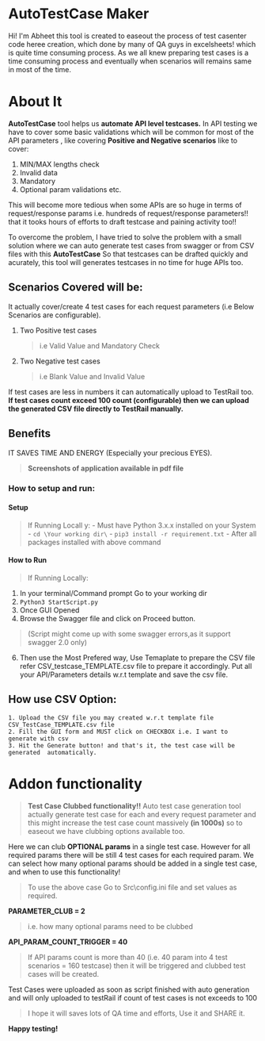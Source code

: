 #  AutoTestCase Maker

Hi! I'm Abheet this tool is created to easeout the process of test casenter code heree creation, which done by many of QA guys in excelsheets! which is quite time consuming process. As we all knew preparing test cases is a time consuming process and eventually when scenarios will remains same in most of the time.


# About It
**AutoTestCase**  tool helps us **automate API level testcases.**
In API testing we have to cover some basic validations which will be common 
for most of the API parameters , like covering **Positive and Negative 
scenarios**  like to cover:
 1. MIN/MAX lengths check
 2. Invalid data
 3. Mandatory
 4. Optional param validations etc.

This will become more tedious when some APIs are so huge in terms of request/response params i.e. hundreds of request/response parameters!! that it tooks hours of efforts to draft testcase and paining activity too!!

To overcome the problem, I  have tried to solve the problem with a small solution where we can auto generate test cases from swagger or from CSV files  with this **AutoTestCase** So that testcases can be drafted quickly and acurately, this tool will generates testcases in no time for huge APIs too.


## Scenarios Covered will be:

It actually cover/create 4 test cases for each request parameters
(i.e Below Scenarios are configurable). 

 1. Two Positive test cases 
	 > i.e Valid Value and Mandatory Check
	 
2. Two Negative  test cases 
	 > i.e Blank Value and Invalid Value

If test cases are less in numbers it can automatically upload to TestRail too.
**If test cases count exceed 100 count (configurable)  then we can upload the generated CSV file directly to TestRail manually.**
>
## Benefits

IT SAVES TIME AND ENERGY (Especially your precious EYES).
> **Screenshots of application available in pdf file**

### How to setup and run:
#### Setup ####
> If Running Locall y:
	- Must have Python 3.x.x installed on  your System
	- `cd \Your working dir\`
	- `pip3 install -r requirement.txt`
	- After all packages installed with above command
#### How to Run ####
> If Running Locally:
 1. In your terminal/Command prompt Go to your working dir
 2. `Python3 StartScript.py`
 3. Once GUI Opened
 4. Browse the Swagger file and click on Proceed button.
 > (Script might come up with some swagger errors,as it support swagger 2.0 only)
 6. Then use the Most Prefered way, Use Temaplate to prepare the CSV file refer CSV_testcase_TEMPLATE.csv file to prepare it accordingly. Put all your API/Parameters details w.r.t template and save the csv file.

## How use CSV Option:
    1. Upload the CSV file you may created w.r.t template file   CSV_TestCase_TEMPLATE.csv file
    2. Fill the GUI form and MUST click on CHECKBOX i.e. I want to generate with csv
    3. Hit the Generate button! and that's it, the test case will be generated  automatically.

# Addon functionality
>**Test Case Clubbed functionality!!**
Auto test case generation tool actually generate test case for each and every request parameter and this might increase the test case count massively **(in 1000s)** so to easeout we have clubbing options available too. 

Here we can club **OPTIONAL params** in a single test case. However for all required params there will be still 4 test cases for each required param.
We can select how many optional params should be added in a single test case, and when to use this functionality!

>To use the above case Go to Src\config.ini file and set values as required.

**PARAMETER_CLUB = 2**

> i.e. how many optional params need to be clubbed

**API_PARAM_COUNT_TRIGGER = 40**
 > If API params count is more than 40 (i.e. 40 param into 4 test scenarios = 160 testcase) then it will be triggered and clubbed test cases will be created.

Test Cases were uploaded as soon as script finished with auto generation and
will only uploaded to testRail if count of test cases is not exceeds to 100

>I hope it will saves lots of QA time and efforts, Use it and SHARE it.

**Happy testing!**
